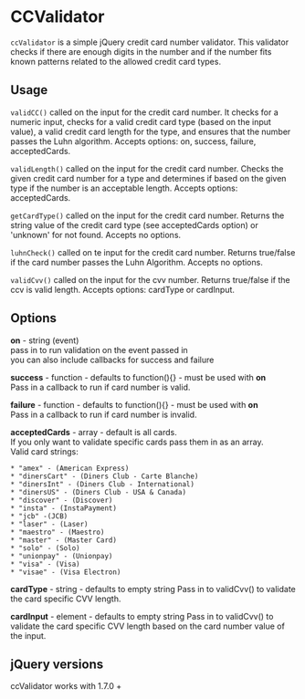 CCValidator
===========
`ccValidator` is a simple jQuery credit card number validator.
This validator checks if there are enough digits in the number and if the number fits known patterns related to the allowed credit card types.

Usage
-----
`validCC()` called on the input for the credit card number. It checks for a numeric input, checks for a valid credit card type (based on the input value), a valid credit card length for the type, and ensures that the number passes the Luhn algorithm. Accepts options: on, success, failure, acceptedCards.  

`validLength()` called on the input for the credit card number. Checks the given credit card number for a type and determines if based on the given type if the number is an acceptable length. Accepts options: acceptedCards.  

`getCardType()` called on the input for the credit card number. Returns the string value of the credit card type (see acceptedCards option) or 'unknown' for not found. Accepts no options.  

`luhnCheck()` called on te input for the credit card number. Returns true/false if the card number passes the Luhn Algorithm. Accepts no options.

`validCvv()` called on the input for the cvv number. Returns true/false if the ccv is valid length. Accepts options: cardType or cardInput. 


Options
-------
 
**on** - string (event)  
pass in to run validation on the event passed in  
you can also include callbacks for success and failure  

**success** - function - defaults to function(){} - must be used with **on**  
Pass in a callback to run if card number is valid.

**failure** - function - defaults to function(){} - must be used with **on**   
Pass in a callback to run if card number is invalid.

**acceptedCards** - array - default is all cards.  
If you only want to validate specific cards pass them in as an array.  
Valid card strings:

	* "amex" - (American Express)
	* "dinersCart" - (Diners Club - Carte Blanche)
	* "dinersInt" - (Diners Club - International)
	* "dinersUS" - (Diners Club - USA & Canada)
	* "discover" - (Discover)
	* "insta" - (InstaPayment)
	* "jcb" -(JCB)
	* "laser" - (Laser)
	* "maestro" - (Maestro)
	* "master" - (Master Card)
	* "solo" - (Solo)
	* "unionpay" - (Unionpay)
	* "visa" - (Visa)
	* "visae" - (Visa Electron)

**cardType** - string  - defaults to empty string
Pass in to validCvv() to validate the card specific CVV length.  

**cardInput** - element - defaults to empty string
Pass in to validCvv() to validate the card specific CVV length based on the card number value of the input.

jQuery versions
---------------

ccValidator works with 1.7.0 + 